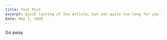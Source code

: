 ```yaml
---
title: Test Post
excerpt: Quick tasting of the article, but not quite too long for you to actually care
date: May 1, 2020
---
```


Go away
